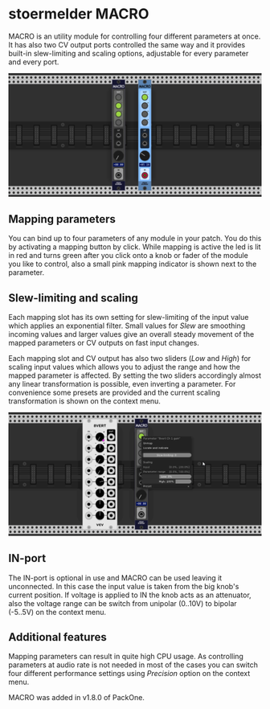 # stoermelder MACRO

MACRO is an utility module for controlling four different parameters at once. It has also two CV output ports controlled the same way and it provides built-in slew-limiting and scaling options, adjustable for every parameter and every port.

![MACRO intro](./Macro-intro.png)

## Mapping parameters

You can bind up to four parameters of any module in your patch. You do this by activating a mapping button by click. While mapping is active the led is lit in red and turns green after you click onto a knob or fader of the module you like to control, also a small pink mapping indicator is shown next to the parameter.

## Slew-limiting and scaling

Each mapping slot has its own setting for slew-limiting of the input value which applies an exponential filter. Small values for _Slew_ are smoothing incoming values and larger values  give an overall steady movement of the mapped parameters or CV outputs on fast input changes.

Each mapping slot and CV output has also two sliders (_Low_ and _High_) for scaling input values which allows you to adjust the range and how the mapped parameter is affected. By setting the two sliders accordingly almost any linear transformation is possible, even inverting a parameter. For convenience some presets are provided and the current scaling transformation is shown on the context menu.

![MACRO context](./Macro-scaling.gif)

## IN-port

The IN-port is optional in use and MACRO can be used leaving it unconnected. In this case the input value is taken from the big knob's current position. If voltage is applied to IN the knob acts as an attenuator, also the voltage range can be switch from unipolar (0..10V) to bipolar (-5..5V) on the context menu.

## Additional features

Mapping parameters can result in quite high CPU usage. As controlling parameters at audio rate is not needed in most of the cases you can switch four different performance settings using _Precision_ option on the context menu.

MACRO was added in v1.8.0 of PackOne.